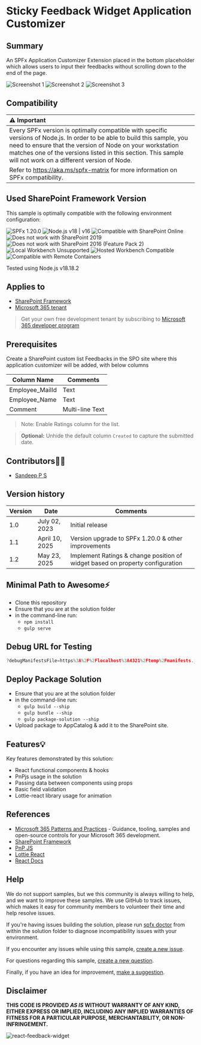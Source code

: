 # Sticky Feedback Widget Application Customizer

## Summary

An SPFx Application Customizer Extension placed in the bottom placeholder which allows users to input their feedbacks without scrolling down to the end of the page.

![Screenshot 1](assets/Feedback_Widget1.png)
![Screenshot 2](assets/Feedback_Widget2.png)
![Screenshot 3](assets/Feedback_Widget3.png)

## Compatibility

| :warning: Important          |
|:---------------------------|
| Every SPFx version is optimally compatible with specific versions of Node.js. In order to be able to build this sample, you need to ensure that the version of Node on your workstation matches one of the versions listed in this section. This sample will not work on a different version of Node.|
|Refer to <https://aka.ms/spfx-matrix> for more information on SPFx compatibility.   |

## Used SharePoint Framework Version

This sample is optimally compatible with the following environment configuration:

![SPFx 1.20.0](https://img.shields.io/badge/SPFx-1.20.0-green.svg)
![Node.js v18 | v16](https://img.shields.io/badge/Node.js-v18%20%7C%20v16-green.svg)
![Compatible with SharePoint Online](https://img.shields.io/badge/SharePoint%20Online-Compatible-green.svg)
![Does not work with SharePoint 2019](https://img.shields.io/badge/SharePoint%20Server%202019-Incompatible-red.svg "SharePoint Server 2019 requires SPFx 1.4.1 or lower")
![Does not work with SharePoint 2016 (Feature Pack 2)](https://img.shields.io/badge/SharePoint%20Server%202016%20(Feature%20Pack%202)-Incompatible-red.svg "SharePoint Server 2016 Feature Pack 2 requires SPFx 1.1")
![Local Workbench Unsupported](https://img.shields.io/badge/Local%20Workbench-Unsupported-red.svg "Local workbench is no longer available as of SPFx 1.13 and above")
![Hosted Workbench Compatible](https://img.shields.io/badge/Hosted%20Workbench-Compatible-red.svg)
![Compatible with Remote Containers](https://img.shields.io/badge/Remote%20Containers-Compatible-red.svg)

Tested using Node.js v18.18.2

## Applies to

- [SharePoint Framework](https://aka.ms/spfx)
- [Microsoft 365 tenant](https://docs.microsoft.com/sharepoint/dev/spfx/set-up-your-developer-tenant)

> Get your own free development tenant by subscribing to [Microsoft 365 developer program](https://aka.ms/m365devprogram)

## Prerequisites

Create a SharePoint custom list Feedbacks in the SPO site where this application customizer will be added, with below columns

| Column Name  | Comments |
| ------- | --------------- |
| Employee_MailId | Text |
| Employee_Name | Text |
| Comment | Multi-line Text |

> Note: Enable Ratings column for the list.

> **Optional:** Unhide the default column `Created` to capture the submitted date.

## Contributors🧑‍💻

- [Sandeep P S](https://github.com/Sandeep-FED)

## Version history

| Version | Date             | Comments        |
| ------- | ---------------- | --------------- |
| 1.0     | July 02, 2023   | Initial release  |
| 1.1     | April 10, 2025   | Version upgrade to SPFx 1.20.0 & other improvements  |
| 1.2     | May 23, 2025   | Implement Ratings & change position of widget based on property configuration |

## Minimal Path to Awesome⚡

- Clone this repository
- Ensure that you are at the solution folder
- in the command-line run:
  - `npm install`
  - `gulp serve`

## Debug URL for Testing

```javascript
?debugManifestsFile=https%3A%2F%2Flocalhost%3A4321%2Ftemp%2Fmanifests.js&loadSPFX=true&customActions=%7B"33ce42af-1748-4989-ab97-a8d9f782b886"%3A%7B"location"%3A"ClientSideExtension.ApplicationCustomizer"%2C"properties"%3A%7B"title"%3A"Submit+your+feedbacks+%26+ideas"%2C"position"%3A"rightBottom"%7D%7D%7D
```

## Deploy Package Solution 
- Ensure that you are at the solution folder
- in the command-line run:
  - `gulp build --ship`
  - `gulp bundle --ship`
  - `gulp package-solution --ship`
- Upload package to AppCatalog & add it to the SharePoint site.

## Features💡

Key features demonstrated by this solution:

- React functional components & hooks
- PnPjs usage in the solution
- Passing data between components using props
- Basic field validation
- Lottie-react library usage for animation

## References

- [Microsoft 365 Patterns and Practices](https://aka.ms/m365pnp) - Guidance, tooling, samples and open-source controls for your Microsoft 365 development.
- [SharePoint Framework](https://docs.microsoft.com/sharepoint/dev/spfx/set-up-your-developer-tenant)
- [PnP JS](https://pnp.github.io/pnpjs/)
- [Lottie React](https://lottiereact.com/)
- [React Docs](https://react.dev/learn)

## Help

We do not support samples, but we this community is always willing to help, and we want to improve these samples. We use GitHub to track issues, which makes it easy for  community members to volunteer their time and help resolve issues.

If you're having issues building the solution, please run [spfx doctor](https://pnp.github.io/cli-microsoft365/cmd/spfx/spfx-doctor/) from within the solution folder to diagnose incompatibility issues with your environment.

If you encounter any issues while using this sample, [create a new issue](https://github.com/pnp/sp-dev-fx-webparts/issues/new?assignees=&labels=Needs%3A+Triage+%3Amag%3A%2Ctype%3Abug-suspected%2Csample%3A%20react-feedback-widget&template=bug-report.yml&sample=react-feedback-widget&authors=@Sandeep-FED&title=react-feedback-widget%20-%20).

For questions regarding this sample, [create a new question](https://github.com/pnp/sp-dev-fx-webparts/issues/new?assignees=&labels=Needs%3A+Triage+%3Amag%3A%2Ctype%3Aquestion%2Csample%3A%20react-feedback-widget&template=question.yml&sample=react-feedback-widget&authors=@Sandeep-FED&title=react-feedback-widget%20-%20).

Finally, if you have an idea for improvement, [make a suggestion](https://github.com/pnp/sp-dev-fx-webparts/issues/new?assignees=&labels=Needs%3A+Triage+%3Amag%3A%2Ctype%3Aenhancement%2Csample%3A%20react-feedback-widget&template=question.yml&sample=react-feedback-widget&authors=@Sandeep-FED&title=react-feedback-widget%20-%20).

## Disclaimer

**THIS CODE IS PROVIDED _AS IS_ WITHOUT WARRANTY OF ANY KIND, EITHER EXPRESS OR IMPLIED, INCLUDING ANY IMPLIED WARRANTIES OF FITNESS FOR A PARTICULAR PURPOSE, MERCHANTABILITY, OR NON-INFRINGEMENT.**

![react-feedback-widget](https://m365-visitor-stats.azurewebsites.net/sp-dev-fx-webparts/samples/react-feedback-widget)
